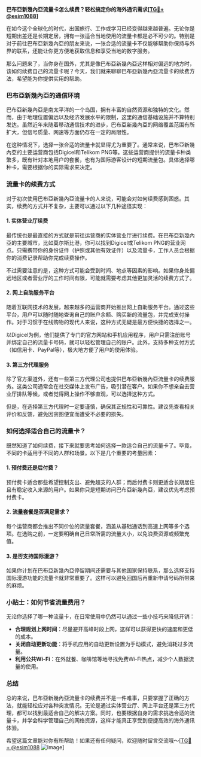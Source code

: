 **巴布亞新幾內亞流量卡怎么续费？轻松搞定你的海外通讯需求[[TG💪+ @esim1088](https://t.me/s/esim1088)]**

在如今这个全球化的时代，出国旅行、工作或学习已经变得越来越普遍。无论你是短期出差还是长期定居，拥有一张适合当地使用的流量卡都是必不可少的。特别是对于前往巴布亞新幾內亞的朋友来说，一张合适的流量卡不仅能够帮助你保持与外界的联系，还能让你更方便地获取信息和享受当地的数字服务。

那么问题来了，当你身在国外，尤其是像巴布亞新幾內亞这样相对偏远的地方时，该如何续费自己的流量卡呢？今天，我们就来聊聊巴布亞新幾內亞流量卡的续费方法，希望能为你提供实用的帮助。

### 巴布亞新幾內亞的通信环境

巴布亞新幾內亞是南太平洋的一个岛国，拥有丰富的自然资源和独特的文化。然而，由于地理位置偏远以及经济发展水平的限制，这里的通信基础设施并不算特别发达。虽然近年来随着移动通信技术的进步，巴布亞新幾內亞的网络覆盖范围有所扩大，但信号质量、网速等方面仍存在一定的局限性。

在这种情况下，选择一张合适的流量卡就显得尤为重要了。通常来说，巴布亞新幾內亞的主要运营商包括Digicel和Telikom PNG等。这些运营商提供的流量卡种类繁多，既有针对本地用户的套餐，也有为国际游客设计的短期流量包。具体选择哪种卡，需要根据你的实际需求来决定。

### 流量卡的续费方式

对于初次使用巴布亞新幾內亞流量卡的人来说，可能会对如何续费感到困惑。其实，续费的方式并不复杂，主要可以通过以下几种途径实现：

#### 1. 实体营业厅续费

最传统也是最直接的方式就是前往运营商的实体营业厅进行续费。在巴布亞新幾內亞的主要城市，比如莫尔斯比港，你可以找到Digicel或Telikom PNG的营业网点。只需携带你的身份证件（护照或其他有效证件）以及流量卡，工作人员会根据你的消费记录帮助你完成续费操作。

不过需要注意的是，这种方式可能会受到时间、地点等因素的影响。如果你身处偏远地区或者营业厅的工作时间有限，可能就需要考虑其他更加灵活的续费方式了。

#### 2. 网上自助服务平台

随着互联网技术的发展，越来越多的运营商开始推出网上自助服务平台。通过这些平台，用户可以随时随地查询自己的账户余额、购买新的流量包，并完成支付操作。对于习惯于在线购物的现代人来说，这种方式无疑是最方便快捷的选择之一。

以Digicel为例，他们提供了专门的官方网站和手机应用程序，用户只需注册账号并绑定自己的流量卡号码，就可以轻松管理自己的账户。此外，支持多种支付方式（如信用卡、PayPal等），极大地方便了用户的使用体验。

#### 3. 第三方代理服务

除了官方渠道外，还有一些第三方代理公司也提供巴布亞新幾內亞流量卡的续费服务。这类公司通常会在社交媒体上发布广告，吸引潜在客户。如果你不想亲自去营业厅排队等候，或者觉得网上操作不够直观，可以选择这种方式。

但是，在选择第三方代理时一定要谨慎，确保其正规性和可靠性。建议先查看相关评价和反馈，避免因贪图便宜而遭受不必要的损失。

### 如何选择适合自己的流量卡？

既然知道了如何续费，接下来就要思考如何选择一款适合自己的流量卡了。毕竟，不同的卡适用于不同的人群和场景。以下是几个重要的考量因素：

#### 1. 预付费还是后付费？

预付费卡适合那些希望控制支出、避免超支的人群；而后付费卡则更适合长期居住且有稳定收入来源的用户。如果你只是短期访问巴布亞新幾內亞，建议优先考虑预付费卡。

#### 2. 流量套餐是否满足需求？

每个运营商都会推出不同价位的流量套餐，涵盖从基础通话到高速上网等多个选项。在选购之前，一定要明确自己日常所需的流量大小，以免浪费资源或频繁充值。

#### 3. 是否支持国际漫游？

如果你计划在巴布亞新幾內亞停留期间还需要与其他国家保持联系，那么选择支持国际漫游功能的流量卡就非常重要了。这样可以避免回国后再重新申请号码所带来的麻烦。

### 小贴士：如何节省流量费用？

无论你选择了哪一种流量卡，在日常使用中仍然可以通过一些小技巧来降低开销：

- **合理规划上网时间**：尽量避开高峰时段上网，这样可以获得更快的速度和更低的成本。
- **关闭自动更新功能**：将手机应用的自动更新设置为手动模式，避免消耗过多流量。
- **利用公共Wi-Fi**：在外就餐、咖啡馆等地寻找免费Wi-Fi热点，减少个人数据流量的使用。

### 总结

总的来说，巴布亞新幾內亞流量卡的续费并不是一件难事，只要掌握了正确的方法，就能轻松应对各种突发情况。无论是通过实体营业厅、网上平台还是第三方代理，都可以找到最适合自己的解决方案。同时，也要根据自身的需求挑选合适的流量卡，并学会科学管理自己的网络资源，这样才能真正享受到便捷高效的海外通讯体验。

希望这篇文章能对你有所帮助！如果还有任何疑问，欢迎随时留言交流哦～[[TG💪+ @esim1088](https://t.me/s/esim1088) ![Image](https://i.postimg.cc/4NQfJmqS/Snipaste-2025-05-13-00-14-12.png)]